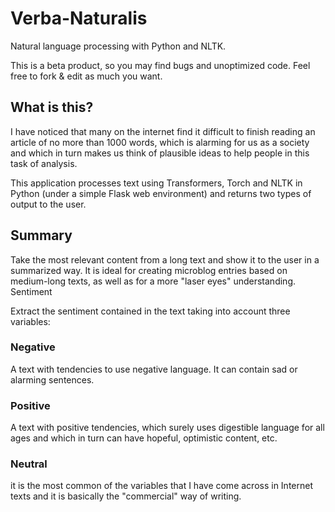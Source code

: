 # Verba-Naturalis
Natural language processing with Python and NLTK.

This is a beta product, so you may find bugs and unoptimized code. Feel free to fork & edit as much you want.

## What is this?
I have noticed that many on the internet find it difficult to finish reading an article of no more than 1000 words, which is alarming for us as a society and which in turn makes us think of plausible ideas to help people in this task of analysis.

This application processes text using Transformers, Torch and NLTK in Python (under a simple Flask web environment) and returns two types of output to the user.

## Summary 
Take the most relevant content from a long text and show it to the user in a summarized way. It is ideal for creating microblog entries based on medium-long texts, as well as for a more "laser eyes" understanding.
Sentiment

Extract the sentiment contained in the text taking into account three variables:

### Negative
A text with tendencies to use negative language. It can contain sad or alarming sentences.

### Positive
A text with positive tendencies, which surely uses digestible language for all ages and which in turn can have hopeful, optimistic content, etc.

### Neutral
it is the most common of the variables that I have come across in Internet texts and it is basically the "commercial" way of writing.
